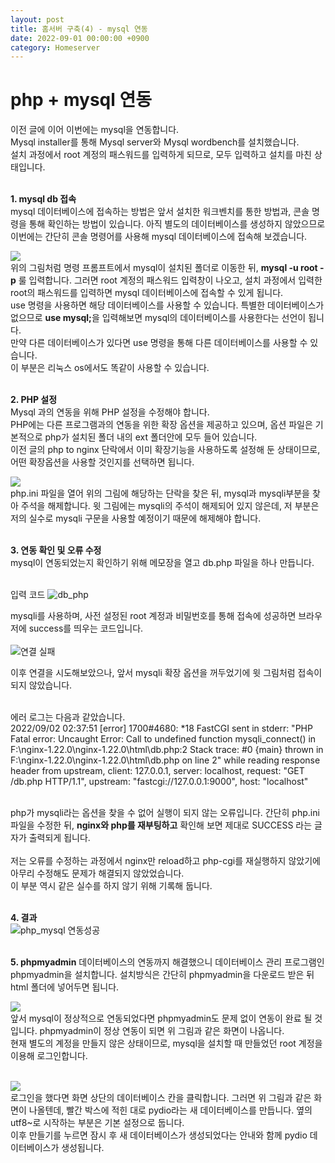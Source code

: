 ```yaml
---
layout: post
title: 홈서버 구축(4) - mysql 연동
date: 2022-09-01 00:00:00 +0900
category: Homeserver
---
```

<h1> php + mysql 연동 </h1>
이전 글에 이어 이번에는 mysql을 연동합니다. <br>
Mysql installer를 통해 Mysql server와 Mysql wordbench를 설치했습니다. <br>
설치 과정에서 root 계정의 패스워드를 입력하게 되므로, 모두 입력하고 설치를 마친 상태입니다. <br> <br/>

<b>1. mysql db 접속</b> <br>
mysql 데이터베이스에 접속하는 방법은 앞서 설치한 워크벤치를 통한 방법과, 콘솔 명령을 통해 확인하는 방법이 있습니다. 아직 별도의 데이터베이스를 생성하지 않았으므로 이번에는 간단히 콘솔 명령어를 사용해 mysql 데이터베이스에 접속해 보겠습니다. <br>

![](https://user-images.githubusercontent.com/109955686/187990105-c58ec8ca-3646-4e92-adfc-94e2e253f973.png) <br>
위의 그림처럼 명령 프롬프트에서 mysql이 설치된 폴더로 이동한 뒤, <b>mysql -u root -p</b>
룰 입력합니다. 그러면 root 계정의 패스워드 입력창이 나오고, 설치 과정에서 입력한 root의 패스워드를 입력하면 mysql 데이터베이스에 접속할 수 있게 됩니다. <br>
use 명령을 사용하면 해당 데이터베이스를 사용할 수 있습니다. 특별한 데이터베이스가 없으므로 <b>use mysql;</b>을 입력해보면 mysql의 데이터베이스를 사용한다는 선언이 됩니다. <br>
만약 다른 데이터베이스가 있다면 use 명령을 통해 다른 데이터베이스를 사용할 수 있습니다. <br>
이 부분은 리눅스 os에서도 똑같이 사용할 수 있습니다.
<br><br/>

<b>2. PHP 설정</b> <br>
Mysql 과의 연동을 위해 PHP 설정을 수정해야 합니다. <br>
PHP에는 다른 프로그램과의 연동을 위한 확장 옵션을 제공하고 있으며, 옵션 파일은 기본적으로 php가 설치된 폴더 내의 ext 폴더안에 모두 들어 있습니다. <br>
이전 글의 php to nginx 단락에서 이미 확장기능을 사용하도록 설정해 둔 상태이므로, 어떤 확장옵션을 사용할 것인지를 선택하면 됩니다.

![](https://user-images.githubusercontent.com/109955686/187991431-929b2974-483e-48c9-8900-c2a3c766b6ae.png) <br>
php.ini 파일을 열어 위의 그림에 해당하는 단락을 찾은 뒤, mysql과 mysqli부분을 찾아 주석을 해제합니다. 윗 그림에는 mysqli의 주석이 해제되어 있지 않은데, 저 부분은 저의 실수로  mysqli 구문을 사용할 예정이기 때문에 해제해야 합니다. <br><br/>

<b>3. 연동 확인 및 오류 수정</b> <br>
mysql이 연동되었는지 확인하기 위해 메모장을 열고 db.php 파일을 하나 만듭니다. <br><br/>

입력 코드 
![db_php](https://user-images.githubusercontent.com/109955686/187993857-3d133428-6207-4c53-af39-bb43f4a5954a.png)


mysqli를 사용하며, 사전 설정된 root 계정과 비밀번호를 통해 접속에 성공하면 브라우저에 success를 띄우는 코드입니다. <br> <br/>
![연결 실패](https://user-images.githubusercontent.com/109955686/187994125-d4d8e45b-8272-4a5a-b8b9-223854295518.png)

이후 연결을 시도해보았으나, 앞서 mysqli 확장 옵션을 꺼두었기에 윗 그림처럼 접속이 되지 않았습니다. <br> <br/>

에러 로그는 다음과 같았습니다. <br>
2022/09/02 02:37:51 [error] 1700#4680: *18 FastCGI sent in stderr: "PHP Fatal error:  Uncaught Error: Call to undefined function mysqli_connect() in F:\nginx-1.22.0\nginx-1.22.0\html\db.php:2
Stack trace:
#0 {main}
  thrown in F:\nginx-1.22.0\nginx-1.22.0\html\db.php on line 2" while reading response header from upstream, client: 127.0.0.1, server: localhost, request: "GET /db.php HTTP/1.1", upstream: "fastcgi://127.0.0.1:9000", host: "localhost" <br><br/>

php가 mysqli라는 옵션을 찾을 수 없어 실행이 되지 않는 오류입니다. 간단히 php.ini 파일을 수정한 뒤, <b>nginx와 php를 재부팅하고</b> 확인해 보면 제대로 SUCCESS 라는 글자가 출력되게 됩니다. <br> </br>
저는 오류를 수정하는 과정에서 nginx만 reload하고 php-cgi를 재실행하지 않았기에 아무리 수정해도 문제가 해결되지 않았었습니다. <br>
이 부분 역시 같은 실수를 하지 않기 위해 기록해 둡니다. <br><br/>

<b>4. 결과</b><br>
![php_mysql 연동성공](https://user-images.githubusercontent.com/109955686/187995149-f3f0b7e4-3d3f-4529-a51b-cd06fa6a03cb.png) <br><br/>

<b>5. phpmyadmin</b>
데이터베이스의 연동까지 해결했으니 데이터베이스 관리 프로그램인 phpmyadmin을 설치합니다. 설치방식은 간단히 phpmyadmin을 다운로드 받은 뒤 html 폴더에 넣어두면 됩니다. <br>

![](https://user-images.githubusercontent.com/109955686/188177985-6dfdaa9f-2d62-4e3e-967a-be9a302c797d.png) <br>
앞서 mysql이 정상적으로 연동되었다면 phpmyadmin도 문제 없이 연동이 완료 될 것입니다. phpmyadmin이 정상 연동이 되면 위 그림과 같은 화면이 나옵니다. <br>
현재 별도의 계정을 만들지 않은 상태이므로, mysql을 설치할 때 만들었던 root 계정을 이용해 로그인합니다. <br><br/>

![](https://user-images.githubusercontent.com/109955686/188177994-24077a7c-4b5c-433c-b705-70d7926f19e0.png) <br>
로그인을 했다면 화면 상단의 데이터베이스 칸을 클릭합니다. 그러면 위 그림과 같은 화면이 나올텐데, 빨간 박스에 적힌 대로 pydio라는 새 데이터베이스를 만듭니다. 옆의 utf8~로 시작하는 부분은 기본 설정으로 둡니다. <br>
이후 만들기를 누르면 잠시 후 새 데이터베이스가 생성되었다는 안내와 함께 pydio 데이터베이스가 생성됩니다.
